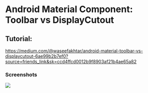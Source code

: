 # Android Material Component: Toolbar vs DisplayCutout

## Tutorial:
https://medium.com/@waseefakhtar/android-material-toolbar-vs-displaycutout-6ae99b2b7ef0?source=friends_link&sk=ccd4ffcd0012b9f8903af21b4ae65a82 </br>

### Screenshots

<img src="https://github.com/waseefakhtar/DisplayCutout/blob/master/Screenshot/final.png"/>
